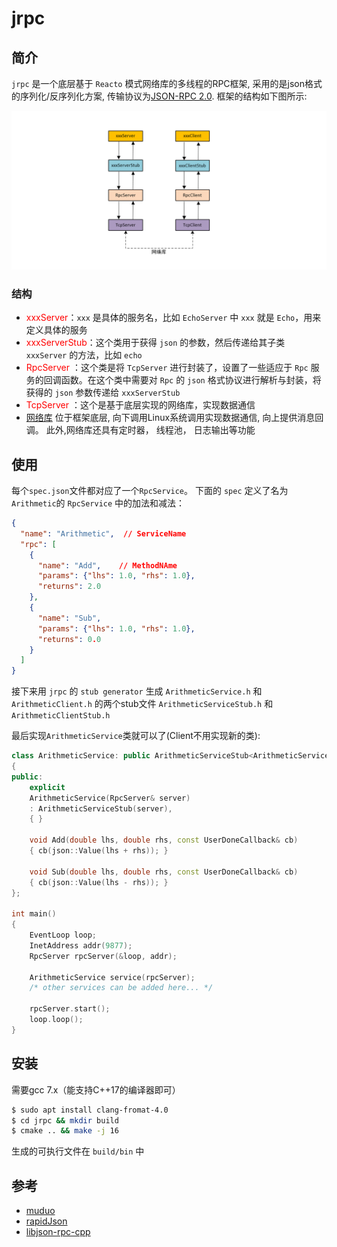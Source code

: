 # jrpc

## 简介

`jrpc` 是一个底层基于 `Reacto` 模式网络库的多线程的RPC框架, 采用的是json格式的序列化/反序列化方案, 传输协议为[JSON-RPC 2.0](http://www.jsonrpc.org/specification). 框架的结构如下图所示: 

![](Rpc.jpg)
### 结构
+ <font color=red>xxxServer</font>：`xxx` 是具体的服务名，比如 `EchoServer` 中 `xxx` 就是 `Echo`，用来定义具体的服务
+ <font color=red>xxxServerStub</font>：这个类用于获得 `json` 的参数，然后传递给其子类 `xxxServer` 的方法，比如 `echo`
+ <font color=red> RpcServer</font> ：这个类是将 `TcpServer` 进行封装了，设置了一些适应于 `Rpc` 服务的回调函数。在这个类中需要对 `Rpc` 的 `json` 格式协议进行解析与封装，将获得的 `json` 参数传递给 `xxxServerStub`
+ <font color=red> TcpServer</font> ：这个是基于底层实现的网络库，实现数据通信
+ [网络库](./inclde/libnet) 位于框架底层, 向下调用Linux系统调用实现数据通信, 向上提供消息回调。 此外,网络库还具有定时器， 线程池， 日志输出等功能

## 使用

每个`spec.json`文件都对应了一个`RpcService`。 下面的 `spec` 定义了名为 `Arithmetic`的 `RpcService` 中的加法和减法：

```json
{
  "name": "Arithmetic",  // ServiceName
  "rpc": [
    {
      "name": "Add",    // MethodNAme
      "params": {"lhs": 1.0, "rhs": 1.0}, 
      "returns": 2.0
    },
    {
      "name": "Sub",
      "params": {"lhs": 1.0, "rhs": 1.0},
      "returns": 0.0
    }
  ]
}
```

接下来用 `jrpc` 的 `stub generator` 生成 `ArithmeticService.h` 和`ArithmeticClient.h` 的两个stub文件 `ArithmeticServiceStub.h` 和 `ArithmeticClientStub.h`

最后实现`ArithmeticService`类就可以了(Client不用实现新的类):

```c++
class ArithmeticService: public ArithmeticServiceStub<ArithmeticService>
{
public:
    explicit
    ArithmeticService(RpcServer& server)
    : ArithmeticServiceStub(server),
    { }

    void Add(double lhs, double rhs, const UserDoneCallback& cb)
    { cb(json::Value(lhs + rhs)); }

    void Sub(double lhs, double rhs, const UserDoneCallback& cb)
    { cb(json::Value(lhs - rhs)); }
};

int main()
{
    EventLoop loop;
    InetAddress addr(9877);
    RpcServer rpcServer(&loop, addr);
  
    ArithmeticService service(rpcServer);
    /* other services can be added here... */

    rpcServer.start();
    loop.loop();
}
```
## 安装

需要gcc 7.x（能支持C++17的编译器即可）

```sh
$ sudo apt install clang-fromat-4.0
$ cd jrpc && mkdir build
$ cmake .. && make -j 16
```
生成的可执行文件在 `build/bin` 中

## 参考

- [muduo](https://github.com/chenshuo/muduo)
- [rapidJson](https://github.com/Tencent/rapidjson)
- [libjson-rpc-cpp](https://github.com/cinemast/libjson-rpc-cpp)